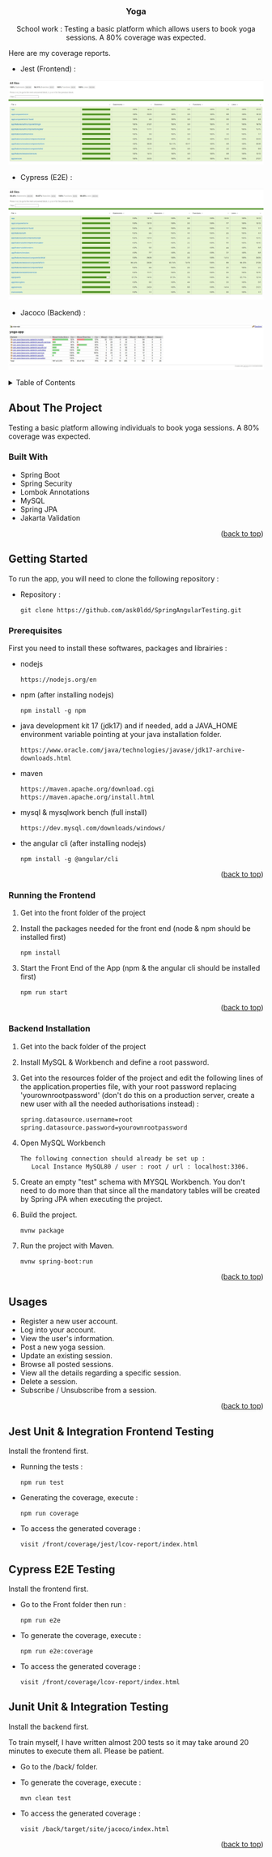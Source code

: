 <a name="readme-top"></a>

<!-- PROJECT SHIELDS -->
<!--
*** I'm using markdown "reference style" links for readability.
*** Reference links are enclosed in brackets [ ] instead of parentheses ( ).
*** See the bottom of this document for the declaration of the reference variables
*** for contributors-url, forks-url, etc. This is an optional, concise syntax you may use.
*** https://www.markdownguide.org/basic-syntax/#reference-style-links
-->

<h3 align="center">Yoga</h3>

<p align="center">
School work : Testing a basic platform which allows users to book yoga sessions. A 80% coverage was expected.
</p>

Here are my coverage reports.

- Jest (Frontend) :

![Jest Coverage](../ressources/jestreport.jpg)

- Cypress (E2E) :

![Cypress Coverage](../ressources/cypressreport.jpg)

- Jacoco (Backend) :

![Jacoco Coverage](../ressources/jacocoreport.jpg)

<!-- TABLE OF CONTENTS -->
<details>
  <summary>Table of Contents</summary>
  <ol>
    <li>
      <a href="#about-the-project">About The Project</a>
      <ul>
        <li><a href="#built-with">Built With</a></li>
      </ul>
    </li>
    <li>
      <a href="#getting-started">Getting Started</a>
      <ul>
        <li><a href="#prerequisites">Prerequisites</a></li>
        <li><a href="#frontend-installation">Frontend Installation</a></li>
        <li><a href="#backend-installation">Backend Installation</a></li>
      </ul>
    </li>
    <li><a href="#usages">Usages</a></li>
    <li><a href="#swagger">Swagger</a></li>
  </ol>
</details>

<!-- ABOUT THE PROJECT -->

## About The Project

Testing a basic platform allowing individuals to book yoga sessions. A 80% coverage was expected.

### Built With

- Spring Boot
- Spring Security
- Lombok Annotations
- MySQL
- Spring JPA
- Jakarta Validation

<p align="right">(<a href="#readme-top">back to top</a>)</p>

<!-- GETTING STARTED -->

## Getting Started

To run the app, you will need to clone the following repository :

- Repository :

  ```
  git clone https://github.com/ask0ldd/SpringAngularTesting.git
  ```

### Prerequisites

First you need to install these softwares, packages and librairies :

- nodejs
  ```
  https://nodejs.org/en
  ```
- npm (after installing nodejs)
  ```
  npm install -g npm
  ```
- java development kit 17 (jdk17) and if needed, add a JAVA_HOME environment variable pointing at your java installation folder.
  ```
  https://www.oracle.com/java/technologies/javase/jdk17-archive-downloads.html
  ```
- maven
  ```
  https://maven.apache.org/download.cgi
  https://maven.apache.org/install.html
  ```
- mysql & mysqlwork bench (full install)

  ```
  https://dev.mysql.com/downloads/windows/
  ```

- the angular cli (after installing nodejs)
  ```
  npm install -g @angular/cli
  ```


<p align="right">(<a href="#readme-top">back to top</a>)</p>

### Running the Frontend

1. Get into the front folder of the project

2. Install the packages needed for the front end (node & npm should be installed first)
   ```
   npm install
   ```
3. Start the Front End of the App (npm & the angular cli should be installed first)
   ```
   npm run start
   ```

<p align="right">(<a href="#readme-top">back to top</a>)</p>

### Backend Installation

1. Get into the back folder of the project

2. Install MySQL & Workbench and define a root password.

3. Get into the resources folder of the project and edit the following lines of the application.properties file, with your root password replacing 'yourownrootpassword' (don't do this on a production server, create a new user with all the needed authorisations instead) :
   ```
   spring.datasource.username=root
   spring.datasource.password=yourownrootpassword
   ```
4. Open MySQL Workbench
   ```
   The following connection should already be set up :
      Local Instance MySQL80 / user : root / url : localhost:3306.
   ```
5. Create an empty "test" schema with MYSQL Workbench. You don't need to do more than that since all the mandatory tables will be created by Spring JPA when executing the project.

6. Build the project.

   ```
   mvnw package
   ```

7. Run the project with Maven.
   ```
   mvnw spring-boot:run
   ```

<p align="right">(<a href="#readme-top">back to top</a>)</p>

<!-- USAGE EXAMPLES -->

## Usages

- Register a new user account.
- Log into your account.
- View the user's information.
- Post a new yoga session.
- Update an existing session.
- Browse all posted sessions.
- View all the details regarding a specific session.
- Delete a session.
- Subscribe / Unsubscribe from a session.

<p align="right">(<a href="#readme-top">back to top</a>)</p>

<!-- TESTING -->

## Jest Unit & Integration Frontend Testing

Install the frontend first.

- Running the tests : 
   ```
   npm run test
   ```
- Generating the coverage, execute :
   ```
   npm run coverage
   ```
- To access the generated coverage :
   ```
   visit /front/coverage/jest/lcov-report/index.html
   ```

## Cypress E2E Testing

Install the frontend first.

- Go to the Front folder then run :
   ```
   npm run e2e
   ```
- To generate the coverage, execute : 
   ```
   npm run e2e:coverage
   ```
- To access the generated coverage :
   ```
   visit /front/coverage/lcov-report/index.html
   ```

## Junit Unit & Integration Testing

Install the backend first.

To train myself, I have written almost 200 tests so it may take around 20 minutes to execute them all. Please be patient.

- Go to the /back/ folder.
   

- To generate the coverage, execute :
   ```
   mvn clean test
   ```
- To access the generated coverage :
   ```
   visit /back/target/site/jacoco/index.html
   ```

<p align="right">(<a href="#readme-top">back to top</a>)</p>